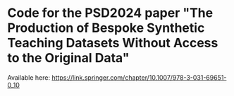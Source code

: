 # Code for the PSD2024 paper "The Production of Bespoke Synthetic Teaching Datasets Without Access to the Original Data"
Available here: https://link.springer.com/chapter/10.1007/978-3-031-69651-0_10
